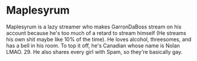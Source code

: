 <h1>Maplesyrum</h1>
<p>Maplesyrum is a lazy streamer who makes GarronDaBoss stream on his account because he's too much of a retard to stream himself (He streams his own shit maybe like 10% of the time). He loves alcohol, threesomes, and has a bell in his room. To top it off, he's Canadian whose name is Nolan LMAO. 29. He also shares every girl with Spam, so they're basically gay.</p>
